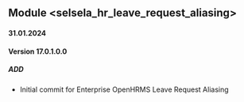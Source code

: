 ## Module <selsela_hr_leave_request_aliasing>

#### 31.01.2024
#### Version 17.0.1.0.0
##### ADD

- Initial commit for Enterprise OpenHRMS Leave Request Aliasing
